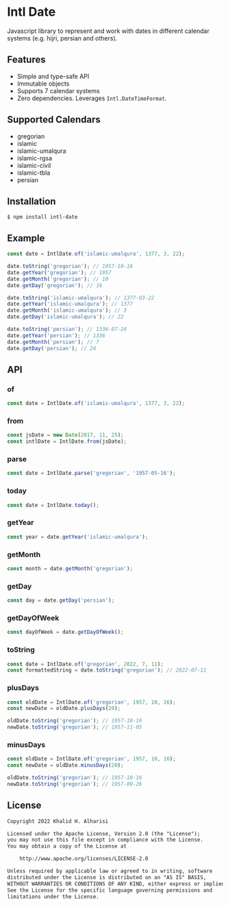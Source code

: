 # Intl Date

Javascript library to represent and work with dates in different calendar systems (e.g. hijri, persian and others).

## Features

- Simple and type-safe API
- Immutable objects
- Supports 7 calendar systems
- Zero dependencies. Leverages `Intl.DateTimeFormat`.

## Supported Calendars

- gregorian
- islamic
- islamic-umalqura
- islamic-rgsa
- islamic-civil
- islamic-tbla
- persian

## Installation

```shell
$ npm install intl-date
```

## Example

```javascript
const date = IntlDate.of('islamic-umalqura', 1377, 3, 22);

date.toString('gregorian'); // 1957-10-16
date.getYear('gregorian'); // 1957
date.getMonth('gregorian'); // 10
date.getDay('gregorian'); // 16

date.toString('islamic-umalqura'); // 1377-03-22
date.getYear('islamic-umalqura'); // 1377
date.getMonth('islamic-umalqura'); // 3
date.getDay('islamic-umalqura'); // 22

date.toString('persian'); // 1336-07-24
date.getYear('persian'); // 1336
date.getMonth('persian'); // 7
date.getDay('persian'); // 24
```

## API

### of

```javascript
const date = IntlDate.of('islamic-umalqura', 1377, 3, 22);
```

### from

```javascript
const jsDate = new Date(2017, 11, 25);
const intlDate = IntlDate.from(jsDate);
```

### parse

```javascript
const date = IntlDate.parse('gregorian', '1957-05-16');
```

### today

```javascript
const date = IntlDate.today();
```

### getYear

```javascript
const year = date.getYear('islamic-umalqura');
```

### getMonth

```javascript
const month = date.getMonth('gregorian');
```

### getDay

```javascript
const day = date.getDay('persian');
```

### getDayOfWeek

```javascript
const dayOfWeek = date.getDayOfWeek();
```

### toString

```javascript
const date = IntlDate.of('gregorian', 2022, 7, 11);
const formattedString = date.toString('gregorian'); // 2022-07-11
```

### plusDays

```javascript
const oldDate = IntlDate.of('gregorian', 1957, 10, 16);
const newDate = oldDate.plusDays(20);

oldDate.toString('gregorian'); // 1957-10-16
newDate.toString('gregorian'); // 1957-11-05
```

### minusDays

```javascript
const oldDate = IntlDate.of('gregorian', 1957, 10, 16);
const newDate = oldDate.minusDays(20);

oldDate.toString('gregorian'); // 1957-10-16
newDate.toString('gregorian'); // 1957-09-26
```

## License

```txt
Copyright 2022 Khalid H. Alharisi

Licensed under the Apache License, Version 2.0 (the "License");
you may not use this file except in compliance with the License.
You may obtain a copy of the License at

    http://www.apache.org/licenses/LICENSE-2.0

Unless required by applicable law or agreed to in writing, software
distributed under the License is distributed on an "AS IS" BASIS,
WITHOUT WARRANTIES OR CONDITIONS OF ANY KIND, either express or implied.
See the License for the specific language governing permissions and
limitations under the License.
```
